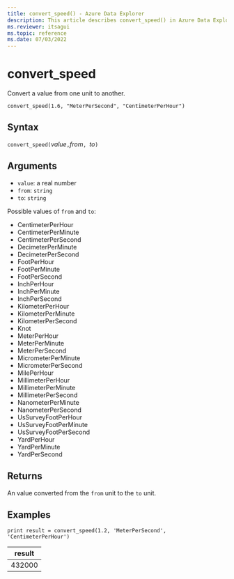```yaml
---
title: convert_speed() - Azure Data Explorer
description: This article describes convert_speed() in Azure Data Explorer.
ms.reviewer: itsagui
ms.topic: reference
ms.date: 07/03/2022
---
```

# convert_speed

Convert a value from one unit to another.

```kusto
convert_speed(1.6, "MeterPerSecond", "CentimeterPerHour")
```

## Syntax

`convert_speed(`*value*`,`*from*`, `*to*`)`

## Arguments

* `value`: a real number
* `from`: `string`
* `to`: `string`

Possible values of `from` and `to`: 
* CentimeterPerHour
* CentimeterPerMinute
* CentimeterPerSecond
* DecimeterPerMinute
* DecimeterPerSecond
* FootPerHour
* FootPerMinute
* FootPerSecond
* InchPerHour
* InchPerMinute
* InchPerSecond
* KilometerPerHour
* KilometerPerMinute
* KilometerPerSecond
* Knot
* MeterPerHour
* MeterPerMinute
* MeterPerSecond
* MicrometerPerMinute
* MicrometerPerSecond
* MilePerHour
* MillimeterPerHour
* MillimeterPerMinute
* MillimeterPerSecond
* NanometerPerMinute
* NanometerPerSecond
* UsSurveyFootPerHour
* UsSurveyFootPerMinute
* UsSurveyFootPerSecond
* YardPerHour
* YardPerMinute
* YardPerSecond

## Returns

An value converted from the `from` unit to the `to` unit.

## Examples

```kusto
print result = convert_speed(1.2, 'MeterPerSecond', 'CentimeterPerHour')
```

|result|
|---|
|432000|
